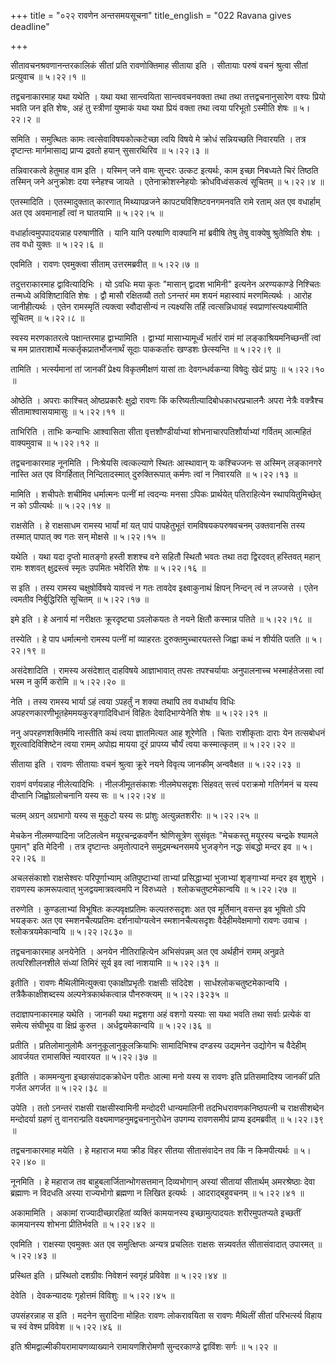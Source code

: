 +++
title = "०२२ रावणेन अन्तसमयसूचना"
title_english = "022 Ravana gives deadline"

+++


सीतावचनश्रवणानन्तरकालिकं सीतां प्रति रावणोक्तिमाह सीताया इति । सीतायाः
परुषं वचनं श्रुत्वा सीतां प्रत्युवाच  ॥  ५।२२।१  ॥   

  

तद्वचनाकारमाह यथा यथेति । यथा यथा सान्त्वयिता सान्त्ववचनवक्ता तथा तथा
तत्तद्वचनानुसारेण वश्यः प्रियो भवति जन इति शेषः, अहं तु स्त्रीणां
युष्माकं यथा यथा प्रियं वक्ता तथा त्वया परिभूतो ऽस्मीति शेषः  ॥  ५।२२।२
 ॥   

  

समिति । समुत्थितः कामः त्वत्सेवाविषयकोत्कटेच्छा त्वयि विषये मे क्रोधं
सन्नियच्छति निवारयति । तत्र दृष्टान्तः मार्गमासाद्य प्राप्य द्रवतो हयान्
सुसारथिरिव  ॥  ५।२२।३  ॥   

  

तन्निवारकत्वे हेतुमाह वाम इति । यस्मिन् जने वामः सुन्दरः उत्कट इत्यर्थः,
काम इच्छा निबध्यते चिरं तिष्ठति तस्मिन् जने अनुक्रोशः दया स्नेहश्च जायते
। एतेनाक्रोशस्नेहयोः क्रोधविध्वंसकत्वं सूचितम्  ॥  ५।२२।४  ॥   

  

एतस्मादिति । एतस्मादुक्तात् कारणात् मिथ्यापव्रजने कापट्यविशिष्टवनगमनवति
रामे रताम् अत एव वधार्हाम् अत एव अवमानार्हां त्वां न घातयामि  ॥  ५।२२।५
 ॥   

  

वधार्हात्वमुपपादयन्नाह परुषाणीति । यानि यानि परुषाणि वाक्यानि मां
ब्रवीषि तेषु तेषु वाक्येषु श्रुतेष्विति शेषः । तव वधो युक्तः  ॥  ५।२२।६
 ॥   

  

एवमिति । रावणः एवमुक्त्वा सीताम् उत्तरमब्रवीत्  ॥  ५।२२।७  ॥   

  

तदुत्तराकारमाह द्वावित्यादिभिः । यो ऽवधिः मया कृतः "मासान् द्वादश
भामिनी" इत्यनेन अरण्यकाण्डे निश्चितः तन्मध्ये अविशिष्टाविति शेषः । द्वौ
मासौ रक्षितव्यौ ततो ऽनन्तरं मम शयनं महास्वापं मरणमित्यर्थः । आरोह
जानीहीत्यर्थः । एतेन रामस्मृतिं त्यक्त्वा स्वौदासीन्यं न त्यक्ष्यसि
तर्हि त्वत्सन्निधावहं स्वप्राणांस्त्यक्ष्यामीति सूचितम्  ॥  ५।२२।८  ॥   

  

स्वस्य मरणकातरत्वे पक्षान्तरमाह द्वाभ्यामिति । द्वाभ्यां
मासाभ्यामूर्ध्वं भर्तारं रामं मां लङ्काश्रियमनिच्छन्तीं त्वां च मम
प्रातराशार्थे मत्कर्तृकप्रातर्भोजनार्थं सूदाः पाककर्तारः खण्डशः
छेत्स्यन्ति  ॥  ५।२२।९  ॥   

  

तामिति । भर्त्स्यमानां तां जानकीं प्रेक्ष्य विकृतमीक्षणं यासां ताः
देवगन्धर्वकन्या विषेदुः खेदं प्रापुः  ॥  ५।२२।१०  ॥   

  

ओष्ठेति । अपराः काश्चित् ओष्ठप्रकारैः क्षुद्रो रावणः किं
करिष्यतीत्यादिबोधकाधरप्रचालनैः अपरा नेत्रैः वक्त्रैश्च
सीतामाश्वासयामासुः  ॥  ५।२२।११  ॥   

  

ताभिरिति । ताभिः कन्याभिः आश्वासिता सीता वृत्तशौण्डीर्याभ्यां
शोभनाचारपतिशौर्याभ्यां गर्वितम् आत्महितं वाक्यमुवाच  ॥  ५।२२।१२  ॥   

  

तद्वचनाकारमाह नूनमिति । निःश्रेयसि त्वत्कल्याणे स्थितः आस्थावान् यः
कश्चिज्जनः स अस्मिन् लङ्कानगरे नास्ति अत एव विगर्हितात् निन्दितादस्मात्
दुरुक्तिरूपात् कर्मणः त्वां न निवारयति  ॥  ५।२२।१३  ॥   

  

मामिति । शचीपतेः शचीमिव धर्मात्मनः पत्नीं मां त्वदन्यः मनसा ऽपिकः
प्रार्थयेत् पतिराहित्येन स्थापयितुमिच्छेत् न को ऽपीत्यर्थः  ॥  ५।२२।१४
 ॥   

  

राक्षसेति । हे राक्षसाधम रामस्य भार्यां मां यत् पापं पापहेतुभूतं
रामविषयकपरुषवचनम् उक्तवानसि तस्य तस्मात् पापात् क्व गतः सन् मोक्षसे  ॥ 
५।२२।१५  ॥   

  

यथेति । यथा यदा दृप्तो मातङ्गो हस्ती शशश्च वने सहितौ स्थितौ भवतः तथा तदा
द्विरदवत् हस्तिवत् महान् रामः शशवत् क्षुद्रस्त्वं स्मृतः उपमितः भवेरिति
शेषः  ॥  ५।२२।१६  ॥   

  

स इति । तस्य रामस्य चक्षुषोर्विषये यावत्त्वं न गतः तावदेव इक्ष्वाकुनाथं
क्षिपन् निन्दन् त्वं न लज्जसे । एतेन त्वमतीव निर्बुद्धिरिति सूचितम्  ॥ 
५।२२।१७  ॥   

  

इमे इति । हे अनार्य मां नरीक्षतः क्रूरदृष्ट्या ऽवलोकयतः ते नयने क्षितौ
कस्मान्न पतिते  ॥  ५।२२।१८  ॥   

  

तस्येति । हे पाप धर्मात्मनो रामस्य पत्नीं मां व्याहरतः
दुरुक्तमुच्चारयतस्ते जिह्वा कथं न शीर्यति पतति  ॥  ५।२२।१९  ॥   

  

असंदेशादिति । रामस्य असंदेशात् दाहविषये आज्ञाभावात् तपसः तपश्चर्यायाः
अनुपालनाच्च भस्मार्हतेजसा त्वां भस्म न कुर्मि करोमि  ॥  ५।२२।२०  ॥   

  

नेति । तस्य रामस्य भार्या ऽहं त्वया ऽपहर्तुं न शक्या तथापि तव वधार्थाय
विधिः अपहरणकारणीभूतहेममयकुरङ्गादिविधानं विहितः देवादिभाग्येनेति शेषः  ॥ 
५।२२।२१  ॥   

  

ननु अपरहणशक्तिर्मयि नास्तीति कथं त्वया ज्ञातमित्यत आह शूरेणेति । चिताः
राशीकृताः दाराः येन तत्सबोधनं शूरत्वादिविशिष्टेन त्वया रामम् अपोह्य
मायया दूरं प्रापय्य चौर्यं त्वया कस्मात्कृतम्  ॥  ५।२२।२२  ॥   

  

सीताया इति । रावणः सीतायाः वचनं श्रुत्वा क्रूरे नयने विवृत्य जानकीम्
अन्ववैक्षत  ॥  ५।२२।२३  ॥   

  

रावणं वर्णयन्नाह नीलेत्यादिभिः । नीलजीमूतसंकाशः नीलमेघसदृशः सिंहवत्
सत्त्वं पराक्रमो गतिर्गमनं च यस्य दीप्तानि जिह्वोग्रलोचनानि यस्य सः  ॥ 
५।२२।२४ ॥   

  

चलम् अग्रन् अग्रभागो यस्य स मुकुटो यस्य सः प्रांशुः अत्युन्नतशरीरः  ॥ 
५।२२।२५  ॥   

  

मेचकेन नीलमण्यादिना जटिलत्वेन मयूरचन्द्रकवर्णेन श्रोणिसूत्रेण सुसंवृतः
"मेचकस्तु मयूरस्य चन्द्रके श्यामले पुमान्" इति मेदिनी । तत्र दृष्टान्तः
अमृतोत्पादने समुद्रमन्थनसमये भुजङ्गेन नद्धः संबद्धो मन्दर इव  ॥  ५।२२।२६
 ॥   

  

अचलसंकाशो राक्षसेश्वरः परिपूर्णाभ्याम् अतिपुष्टाभ्यां ताभ्यां
प्रसिद्धाभ्यां भुजाभ्यां शृङ्गाभ्यां मन्दर इव शुशुभे । रावणस्य
कामरूपत्वात् भुजद्वयमात्रवत्वमपि न विरुध्यते । श्लोकचतुष्टमेकान्वयि  ॥ 
५।२२।२७  ॥   

  

तरुणेति । कुण्डलाभ्यां विभूषितः कल्पवृक्षप्रतिमः कल्पतरुसदृशः अत एव
मूर्तिमान् वसन्त इव भूषितो ऽपि भयङ्करः अत एव स्मशनचैत्यप्रतिमः
दर्शनायोग्यत्वेन स्मशानचैत्यसदृशः वैदेहीमवेक्षमाणो रावणः उवाच ।
श्लोकत्रयमेकान्वयि  ॥  ५।२२।२८३०  ॥   

  

तद्वचनाकारमाह अनयेनेति । अनयेन नीतिराहित्येन अभिसंपन्नम् अत एव अर्थहीनं
रामम् अनुव्रते तत्परिशीलनशीले संध्यां तिमिरं सूर्य इव त्वां नाशयामि  ॥ 
५।२२।३१  ॥   

  

इतीति । रावणः मैथिलीमित्युक्त्वा एकाक्षीप्रभृतीः राक्षसीः संदिदेश ।
सार्धश्लोकचतुष्टमेकान्वयि । तत्रैकैकाक्षीशब्दस्य अल्पनेत्रकार्थकत्वान्न
पौनरुक्त्यम्  ॥  ५।२२।३२३५  ॥   

  

तदाज्ञापनाकारमाह यथेति । जानकी यथा मद्वशगा अहं वशगो यस्याः सा यथा भवति
तथा सर्वाः प्रत्येकं वा समेत्य संघीभूय वा क्षिप्रं कुरुत ।
अर्धद्वयमेकान्वयि  ॥  ५।२२।३६  ॥   

  

प्रतीति । प्रतिलोमानुलोमैः अननुकूलानुकूलक्रियाभिः सामादिभिश्च दण्डस्य
उद्यमनेन उद्योगेन च वैदेहीम् आवर्जयत रामासक्तिं न्यवारयत  ॥  ५।२२।३७  ॥   

  

इतीति । काममन्युना इच्छासंपादकक्रोधेन परीतः आत्मा मनो यस्य स रावणः इति
प्रतिसमादिश्य जानकीं प्रति गर्जत अगर्जत  ॥  ५।२२।३८  ॥   

  

उपेति । ततो ऽनन्तरं राक्षसी राक्षसीस्वामिनी मन्दोदरी धान्यमालिनी
तदभिधरावणकनिष्ठपत्नी च राक्षसीशब्देन मन्दोदर्या ग्रहणं तु वानरान्प्रति
वक्ष्यमाणहनुमद्वचनानुरोधेन उपगम्य रावणसमीपं प्राप्य इदमब्रवीत्  ॥ 
५।२२।३९  ॥   

  

तद्वचनाकारमाह मयेति । हे महाराज मया क्रीड विहर सीतया सीतासंवादेन तव किं
न किमपीत्यर्थः  ॥  ५।२२।४०  ॥   

  

नूनमिति । हे महाराज तव बाहुबलार्जितान्भोगसत्तमान् दिव्यभोगान् अस्यां
सीतायां सीतार्थम् अमरश्रेष्ठाः देवा ब्रह्माणः न विदधति अस्या राज्यभोगो
ब्रह्मणा न लिखित इत्यर्थः । आदराद्बहुवचनम्  ॥  ५।२२।४१  ॥   

  

अकामामिति । अकामां राज्यादीच्छारहितां व्यक्तिं कामयानस्य इच्छामुत्पादयतः
शरीरमुपतप्यते इच्छतीं कामयानस्य शोभना प्रीतिर्भवति  ॥  ५।२२।४२  ॥   

  

एवमिति । राक्षस्या एवमुक्तः अत एव समुत्क्षिप्तः अन्यत्र प्रचलितः राक्षसः
सन्न्यवर्तत सीतासंवादात् उपारमत्  ॥  ५।२२।४३  ॥   

  

प्रस्थित इति । प्रस्थितो दशग्रीवः निवेशनं स्वगृहं प्रविवेश  ॥  ५।२२।४४
 ॥   

  

देवेति । देवकन्यादयः गृहोत्तमं विविशुः  ॥  ५।२२।४५  ॥   

  

उपसंहरन्नाह स इति । मदनेन सुरादिना मोहितः रावणः लोकरावयिता स रावणः
मैथिलीं सीतां परिभर्त्स्य विहाय च स्वं वेश्म प्रविवेश  ॥  ५।२२।४६  ॥   

  

इति श्रीमद्वाल्मीकीयरामायणव्याख्याने रामायणशिरोमणौ सुन्दरकाण्डे
द्वाविंशः सर्गः  ॥  ५।२२  ॥   

  


